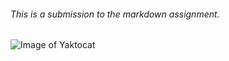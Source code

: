 ###### This is a submission to the markdown assignment.
![Image of Yaktocat](https://octodex.github.com/images/yaktocat.png)
